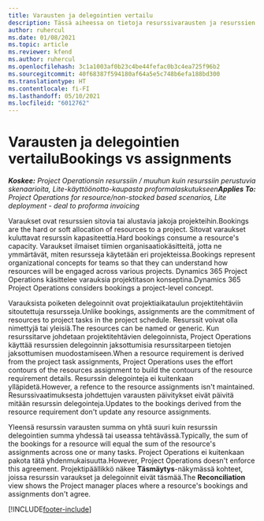 ```yaml
---
title: Varausten ja delegointien vertailu
description: Tässä aiheessa on tietoja resurssivarausten ja resurssien delegointien välisistä eroista.
author: ruhercul
ms.date: 01/08/2021
ms.topic: article
ms.reviewer: kfend
ms.author: ruhercul
ms.openlocfilehash: 3c1a1003af0b23c4be44fefac0b3c4ea725f96b2
ms.sourcegitcommit: 40f68387f594180af64a5e5c748b6efa188bd300
ms.translationtype: HT
ms.contentlocale: fi-FI
ms.lasthandoff: 05/10/2021
ms.locfileid: "6012762"
---
```

# <a name="bookings-vs-assignments"></a><span data-ttu-id="a474e-103">Varausten ja delegointien vertailu</span><span class="sxs-lookup"><span data-stu-id="a474e-103">Bookings vs assignments</span></span>

<span data-ttu-id="a474e-104">_**Koskee:** Project Operationsin resurssiin / muuhun kuin resurssiin perustuvia skenaarioita, Lite-käyttöönotto-kaupasta proformalaskutukseen_</span><span class="sxs-lookup"><span data-stu-id="a474e-104">_**Applies To:** Project Operations for resource/non-stocked based scenarios, Lite deployment - deal to proforma invoicing_</span></span>

<span data-ttu-id="a474e-105">Varaukset ovat resurssien sitovia tai alustavia jakoja projekteihin.</span><span class="sxs-lookup"><span data-stu-id="a474e-105">Bookings are the hard or soft allocation of resources to a project.</span></span> <span data-ttu-id="a474e-106">Sitovat varaukset kuluttavat resurssin kapasiteettia.</span><span class="sxs-lookup"><span data-stu-id="a474e-106">Hard bookings consume a resource's capacity.</span></span> <span data-ttu-id="a474e-107">Varaukset ilmaiset tiimien organisaatiokäsitteitä, jotta ne ymmärtävät, miten resursseja käytetään eri projekteissa.</span><span class="sxs-lookup"><span data-stu-id="a474e-107">Bookings represent organizational concepts for teams so that they can understand how resources will be engaged across various projects.</span></span> <span data-ttu-id="a474e-108">Dynamics 365 Project Operations käsittelee varauksia projektitason konseptina.</span><span class="sxs-lookup"><span data-stu-id="a474e-108">Dynamics 365 Project Operations considers bookings a project-level concept.</span></span> 

<span data-ttu-id="a474e-109">Varauksista poiketen delegoinnit ovat projektiaikataulun projektitehtäviin sitoutettuja resursseja.</span><span class="sxs-lookup"><span data-stu-id="a474e-109">Unlike bookings, assignments are the commitment of resources to project tasks in the project schedule.</span></span> <span data-ttu-id="a474e-110">Resurssit voivat olla nimettyjä tai yleisiä.</span><span class="sxs-lookup"><span data-stu-id="a474e-110">The resources can be named or generic.</span></span>  <span data-ttu-id="a474e-111">Kun resurssitarve johdetaan projektitehtävien delegoinnista, Project Operations käyttää resurssien delegoinnin jaksottumisia resurssitarpeen tietojen jaksottumisen muodostamiseen.</span><span class="sxs-lookup"><span data-stu-id="a474e-111">When a resource requirement is derived from the project task assignments, Project Operations uses the effort contours of the resources assignment to build the contours of the resource requirement details.</span></span> <span data-ttu-id="a474e-112">Resurssin delegointeja ei kuitenkaan ylläpidetä.</span><span class="sxs-lookup"><span data-stu-id="a474e-112">However, a refence to the resource assignments isn't maintained.</span></span> <span data-ttu-id="a474e-113">Resurssivaatimuksesta johdettujen varausten päivitykset eivät päivitä mitään resurssin delegointeja.</span><span class="sxs-lookup"><span data-stu-id="a474e-113">Updates to the bookings derived from the resource requirement don't update any resource assignments.</span></span>

<span data-ttu-id="a474e-114">Yleensä resurssin varausten summa on yhtä suuri kuin resurssin delegointien summa yhdessä tai useassa tehtävässä.</span><span class="sxs-lookup"><span data-stu-id="a474e-114">Typically, the sum of the bookings for a resource will equal the sum of the resource's assignments across one or many tasks.</span></span> <span data-ttu-id="a474e-115">Project Operations ei kuitenkaan pakota tätä yhdenmukaisuutta.</span><span class="sxs-lookup"><span data-stu-id="a474e-115">However, Project Operations doesn't enforce this agreement.</span></span> <span data-ttu-id="a474e-116">Projektipäällikkö näkee **Täsmäytys**-näkymässä kohteet, joissa resurssin varaukset ja delegoinnit eivät täsmää.</span><span class="sxs-lookup"><span data-stu-id="a474e-116">The **Reconciliation** view shows the Project manager places where a resource's bookings and assignments don't agree.</span></span>




[!INCLUDE[footer-include](../includes/footer-banner.md)]